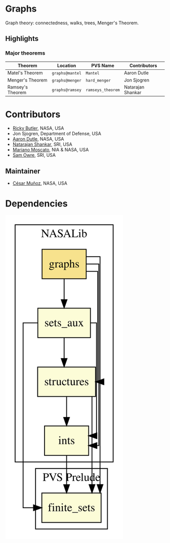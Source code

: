 # Graphs

Graph theory: connectedness, walks, trees, Menger's Theorem.

## Highlights

### Major theorems

| Theorem | Location | PVS Name | Contributors |
| --- | --- | --- | --- |
|Matel's Theorem |`graphs@mantel`|`Mantel`| Aaron Dutle |
|Menger's Theorem |`graphs@menger`|`hard_menger`| Jon Sjogren |
|Ramsey's Theorem|`graphs@ramsey`|`ramseys_theorem`| Natarajan Shankar |

# Contributors
* [Ricky Butler](https://shemesh.larc.nasa.gov/people/rwb/), NASA, USA
* Jon Sjogren, Department of Defense, USA
* [Aaron Dutle](http://shemesh.larc.nasa.gov/people/amd), NASA, USA
* [Natarajan Shankar](http://www.csl.sri.com/users/shankar), SRI, USA
* [Mariano Moscato](https://www.nianet.org/directory/research-staff/mariano-moscato/), NIA & NASA, USA
* [Sam Owre](http://www.csl.sri.com/users/owre), SRI, USA

## Maintainer
* [César Muñoz](http://shemesh.larc.nasa.gov/people/cam), NASA, USA

# Dependencies
![dependency graph](./graphs.svg "Dependency Graph")
